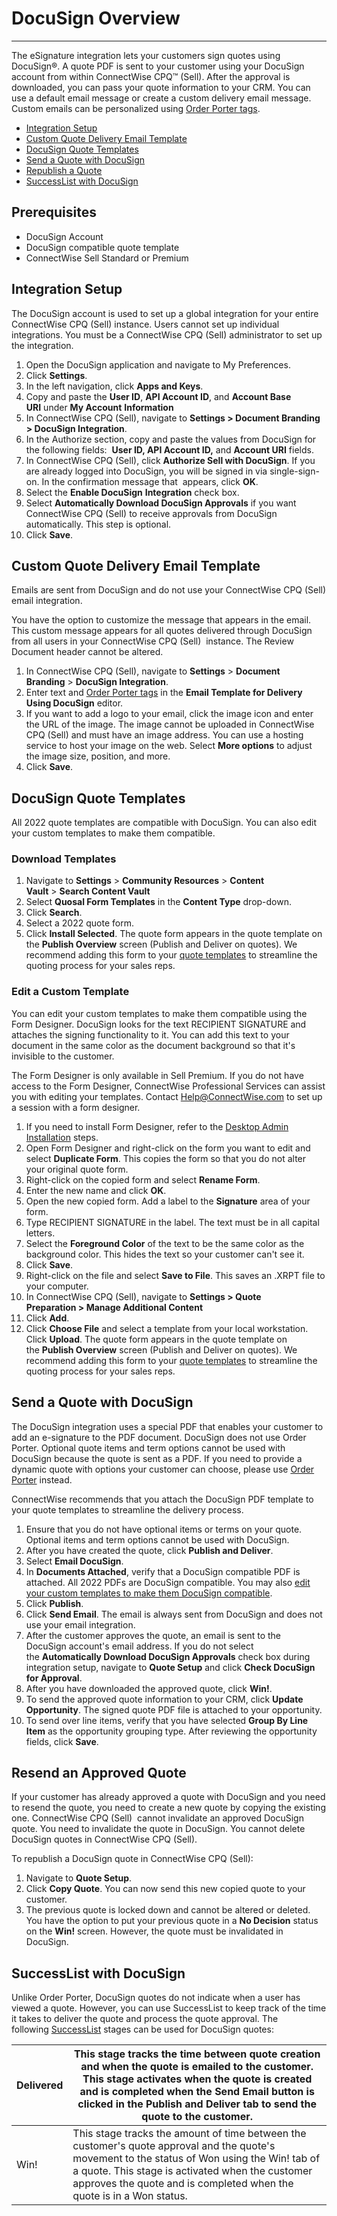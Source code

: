 # DocuSign Overview
---
The eSignature integration lets your customers sign quotes using DocuSign®. A quote PDF is sent to your customer using your DocuSign account from within ConnectWise CPQ™ (Sell). After the approval is downloaded, you can pass your quote information to your CRM. You can use a default email message or create a custom delivery email message. Custom emails can be personalized using [Order Porter tags](https://docs.connectwise.com/ConnectWise_Sell/300/050/100/Common_Order_Porter_Tags "Commonly Used Order Porter Tags"). 

- [Integration Setup](https://docs.connectwise.com/ConnectWise_Sell/800/020/DocuSign#Integration_Setup "DocuSign")
- [Custom Quote Delivery Email Template](https://docs.connectwise.com/ConnectWise_Sell/800/020/DocuSign#Custom_Quote_Delivery_Email_Template "DocuSign")
- [DocuSign Quote Templates](https://docs.connectwise.com/ConnectWise_Sell/800/020/DocuSign#DocuSign_Quote_Templates "DocuSign") 
- [Send a Quote with DocuSign](https://docs.connectwise.com/ConnectWise_Sell/800/020/DocuSign#Send_a_Quote_with_DocuSign "DocuSign")
- [Republish a Quote](https://docs.connectwise.com/ConnectWise_Sell/800/020/DocuSign#Republish_a_Quote "DocuSign")
- [SuccessList with DocuSign](https://docs.connectwise.com/ConnectWise_Sell/800/020/DocuSign#SuccessList_with_DocuSign "DocuSign")
## Prerequisites

- DocuSign Account
- DocuSign compatible quote template
- ConnectWise Sell Standard or Premium

## Integration Setup

The DocuSign account is used to set up a global integration for your entire ConnectWise CPQ (Sell) instance. Users cannot set up individual integrations. You must be a ConnectWise CPQ (Sell) administrator to set up the integration. 

1. Open the DocuSign application and navigate to My Preferences.
2. Click **Settings**. 
3. In the left navigation, click **Apps and Keys**.   
4. Copy and paste the **User ID**, **API Account ID**, and **Account Base URI** under **My Account** **Information**  
5. In ConnectWise CPQ (Sell), navigate to **Settings > Document Branding > DocuSign Integration**. 
6. In the Authorize section, copy and paste the values from DocuSign for the following fields:  **User ID, API Account ID,** and **Account URI** fields.   
7. In ConnectWise CPQ (Sell), click **Authorize Sell with DocuSign**. If you are already logged into DocuSign, you will be signed in via single-sign-on. In the confirmation message that  appears, click **OK**.   
8. Select the **Enable DocuSign** **Integration** check box. 
9. Select **Automatically Download DocuSign Approvals** if you want ConnectWise CPQ (Sell) to receive approvals from DocuSign automatically. This step is optional. 
10. Click **Save**.
## Custom Quote Delivery Email Template

Emails are sent from DocuSign and do not use your ConnectWise CPQ (Sell) email integration.

You have the option to customize the message that appears in the email. This custom message appears for all quotes delivered through DocuSign from all users in your ConnectWise CPQ (Sell)  instance. The Review Document header cannot be altered. 

1. In ConnectWise CPQ (Sell), navigate to **Settings** > **Document Branding** > **DocuSign Integration**. 
2. Enter text and [Order Porter tags](https://docs.connectwise.com/ConnectWise_Sell/300/050/100/Common_Order_Porter_Tags "Commonly Used Order Porter Tags") in the **Email Template for Delivery Using DocuSign** editor.  
3. If you want to add a logo to your email, click the image icon and enter the URL of the image. The image cannot be uploaded in ConnectWise CPQ (Sell) and must have an image address. You can use a hosting service to host your image on the web.
   Select **More options** to adjust the image size, position, and more.   
4. Click **Save**.   
## DocuSign Quote Templates

All 2022 quote templates are compatible with DocuSign. You can also edit your custom templates to make them compatible. 
### Download Templates

1. Navigate to **Settings** > **Community Resources** > **Content Vault** > **Search Content Vault**
2. Select **Quosal Form Templates** in the **Content Type** drop-down.
3. Click **Search**.
4. Select a 2022 quote form. 
5. Click **Install Selected**. The quote form appears in the quote template on the **Publish Overview** screen (Publish and Deliver on quotes). We recommend adding this form to your [quote templates](https://docs.connectwise.com/ConnectWise_Sell/800/050/050/050 "Publish Overview - Edit Quote Templates") to streamline the quoting process for your sales reps. 
### Edit a Custom Template

You can edit your custom templates to make them compatible using the Form Designer. DocuSign looks for the text RECIPIENT SIGNATURE and attaches the signing functionality to it. You can add this text to your document in the same color as the document background so that it's invisible to the customer. 

The Form Designer is only available in Sell Premium. If you do not have access to the Form Designer, ConnectWise Professional Services can assist you with editing your templates. Contact [Help@ConnectWise.com](mailto:Help@ConnectWise.com "Help@ConnectWise.com") to set up a session with a form designer. 

1. If you need to install Form Designer, refer to the [Desktop Admin Installation](https://docs.connectwise.com/ConnectWise_Sell/800/050/020#Desktop_Admin_Installation "https://docs.connectwise.com/ConnectWise_Sell/800/050/020#Desktop_Admin_Installation") steps. 
2. Open Form Designer and right-click on the form you want to edit and select **Duplicate Form**. This copies the form so that you do not alter your original quote form. 
3. Right-click on the copied form and select **Rename Form**.
4. Enter the new name and click **OK**.
5. Open the new copied form. Add a label to the **Signature** area of your form.   
6. Type RECIPIENT SIGNATURE in the label. The text must be in all capital letters.  
7. Select the **Foreground Color** of the text to be the same color as the background color. This hides the text so your customer can't see it.   
8. Click **Save**. 
9. Right-click on the file and select **Save to File**. This saves an .XRPT file to your computer. 
10. In ConnectWise CPQ (Sell), navigate to **Settings > Quote Preparation > Manage Additional Content** 
11. Click **Add**. 
12. Click **Choose File** and select a template from your local workstation. Click **Upload**. The quote form appears in the quote template on the **Publish Overview** screen (Publish and Deliver on quotes). We recommend adding this form to your [quote templates](https://docs.connectwise.com/ConnectWise_Sell/800/050/050/050 "Publish Overview - Edit Quote Templates") to streamline the quoting process for your sales reps. 
## Send a Quote with DocuSign

The DocuSign integration uses a special PDF that enables your customer to add an e-signature to the PDF document. DocuSign does not use Order Porter. Optional quote items and term options cannot be used with DocuSign because the quote is sent as a PDF. If you need to provide a dynamic quote with options your customer can choose, please use [Order Porter](https://docs.connectwise.com/ConnectWise_Sell/300/050/100/005 "Order Porter Overview") instead.   

ConnectWise recommends that you attach the DocuSign PDF template to your quote templates to streamline the delivery process. 

1. Ensure that you do not have optional items or terms on your quote. Optional items and term options cannot be used with DocuSign. 
2. After you have created the quote, click **Publish and Deliver**. 
3. Select **Email DocuSign**.   
4. In **Documents Attached**, verify that a DocuSign compatible PDF is attached. All 2022 PDFs are DocuSign compatible. You may also [edit your custom templates to make them DocuSign compatible](https://docs.connectwise.com/ConnectWise_Sell/800/020/DocuSign#Edit_a_Custom_Template "DocuSign"). 
5. Click **Publish**. 
6. Click **Send Email**. The email is always sent from DocuSign and does not use your email integration. 
7. After the customer approves the quote, an email is sent to the DocuSign account's email address. If you do not select the **Automatically Download DocuSign Approvals** check box during integration setup, navigate to **Quote Setup** and click **Check DocuSign for Approval**.   
8. After you have downloaded the approved quote, click **Win!**.
9. To send the approved quote information to your CRM, click **Update Opportunity**. The signed quote PDF file is attached to your opportunity. 
10. To send over line items, verify that you have selected **Group By Line Item** as the opportunity grouping type. After reviewing the opportunity fields, click **Save**. 
## Resend an Approved Quote

If your customer has already approved a quote with DocuSign and you need to resend the quote, you need to create a new quote by copying the existing one. ConnectWise CPQ (Sell)  cannot invalidate an approved DocuSign quote. You need to invalidate the quote in DocuSign. You cannot delete DocuSign quotes in ConnectWise CPQ (Sell).

To republish a DocuSign quote in ConnectWise CPQ (Sell):

1. Navigate to **Quote Setup**. 
2. Click **Copy Quote**. You can now send this new copied quote to your customer.  
3. The previous quote is locked down and cannot be altered or deleted. You have the option to put your previous quote in a **No Decision** status on the **Win!** screen. However, the quote must be invalidated in DocuSign.   
## SuccessList with DocuSign

Unlike Order Porter, DocuSign quotes do not indicate when a user has viewed a quote. However, you can use SuccessList to keep track of the time it takes to deliver the quote and process the quote approval. The following [SuccessList](https://docs.connectwise.com/ConnectWise_Sell/400 "SuccessList") stages can be used for DocuSign quotes:

| Delivered | This stage tracks the time between quote creation and when the quote is emailed to the customer. This stage activates when the quote is created and is completed when the Send Email button is clicked in the Publish and Deliver tab to send the quote to the customer. |
| --------- | ------------------------------------------------------------------------------------------------------------------------------------------------------------------------------------------------------------------------------------------------------------------------ |
| Win!      | This stage tracks the amount of time between the customer's quote approval and the quote's movement to the status of Won using the Win! tab of a quote. This stage is activated when the customer approves the quote and is completed when the quote is in a Won status. |
